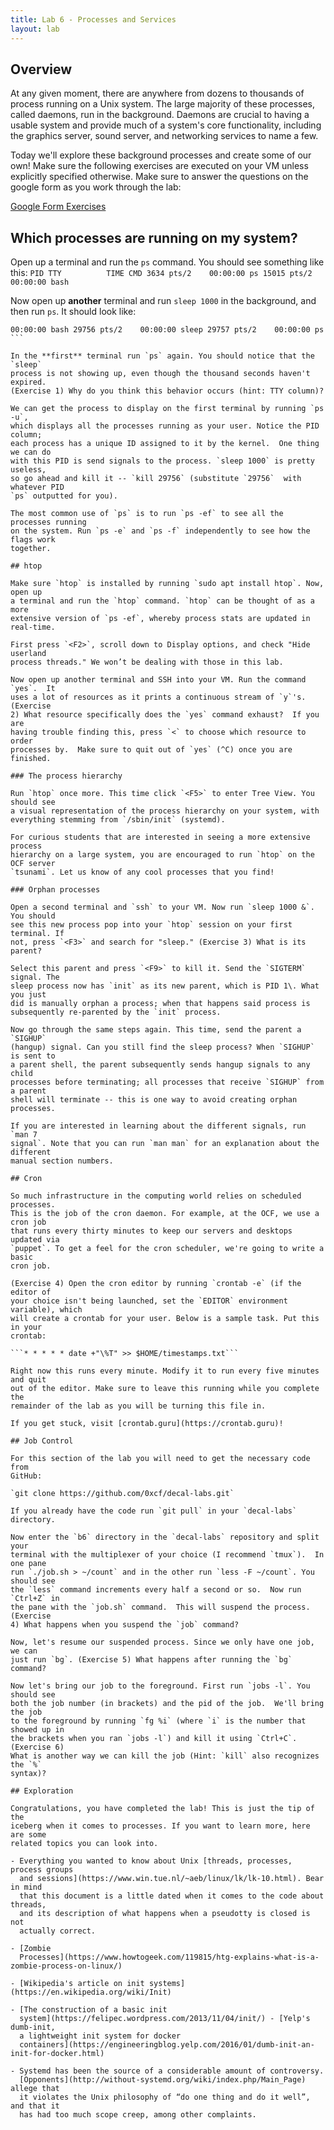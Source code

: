 ```yaml
---
title: Lab 6 - Processes and Services
layout: lab
---
```


## Overview

At any given moment, there are anywhere from dozens to thousands of process
running on a Unix system. The large majority of these processes, called
daemons, run in the background. Daemons are crucial to having a usable system
and provide much of a system's core functionality, including the graphics
server, sound server, and networking services to name a few.

Today we'll explore these background processes and create some of our own! Make
sure the following exercises are executed on your VM unless explicitly
specified otherwise. Make sure to answer the questions on the google form as
you work through the lab:

[Google Form Exercises](https://goo.gl/forms/9IwQ9SlOtn0f6dX32)

## Which processes are running on my system?

Open up a terminal and run the `ps` command. You should see something like
this: ``` PID TTY          TIME CMD 3634 pts/2    00:00:00 ps 15015 pts/2
00:00:00 bash ```

Now open up **another** terminal and run `sleep 1000` in the background, and
then run `ps`. It should look like:

``` $ sleep 1000 & [1] 29756 $ ps PID TTY          TIME CMD 29446 pts/2
00:00:00 bash 29756 pts/2    00:00:00 sleep 29757 pts/2    00:00:00 ps ```

In the **first** terminal run `ps` again. You should notice that the `sleep`
process is not showing up, even though the thousand seconds haven't expired.
(Exercise 1) Why do you think this behavior occurs (hint: TTY column)?

We can get the process to display on the first terminal by running `ps -u`,
which displays all the processes running as your user. Notice the PID column;
each process has a unique ID assigned to it by the kernel.  One thing we can do
with this PID is send signals to the process. `sleep 1000` is pretty useless,
so go ahead and kill it -- `kill 29756` (substitute `29756`  with whatever PID
`ps` outputted for you).

The most common use of `ps` is to run `ps -ef` to see all the processes running
on the system. Run `ps -e` and `ps -f` independently to see how the flags work
together.

## htop

Make sure `htop` is installed by running `sudo apt install htop`. Now, open up
a terminal and run the `htop` command. `htop` can be thought of as a more
extensive version of `ps -ef`, whereby process stats are updated in real-time.

First press `<F2>`, scroll down to Display options, and check "Hide userland
process threads." We won’t be dealing with those in this lab.

Now open up another terminal and SSH into your VM. Run the command `yes`.  It
uses a lot of resources as it prints a continuous stream of `y`'s.  (Exercise
2) What resource specifically does the `yes` command exhaust?  If you are
having trouble finding this, press `<` to choose which resource to order
processes by.  Make sure to quit out of `yes` (^C) once you are finished.

### The process hierarchy

Run `htop` once more. This time click `<F5>` to enter Tree View. You should see
a visual representation of the process hierarchy on your system, with
everything stemming from `/sbin/init` (systemd).

For curious students that are interested in seeing a more extensive process
hierarchy on a large system, you are encouraged to run `htop` on the OCF server
`tsunami`. Let us know of any cool processes that you find!

### Orphan processes

Open a second terminal and `ssh` to your VM. Now run `sleep 1000 &`. You should
see this new process pop into your `htop` session on your first terminal. If
not, press `<F3>` and search for "sleep." (Exercise 3) What is its parent?

Select this parent and press `<F9>` to kill it. Send the `SIGTERM` signal. The
sleep process now has `init` as its new parent, which is PID 1\. What you just
did is manually orphan a process; when that happens said process is
subsequently re-parented by the `init` process.

Now go through the same steps again. This time, send the parent a `SIGHUP`
(hangup) signal. Can you still find the sleep process? When `SIGHUP` is sent to
a parent shell, the parent subsequently sends hangup signals to any child
processes before terminating; all processes that receive `SIGHUP` from a parent
shell will terminate -- this is one way to avoid creating orphan processes.

If you are interested in learning about the different signals, run `man 7
signal`. Note that you can run `man man` for an explanation about the different
manual section numbers.

## Cron

So much infrastructure in the computing world relies on scheduled processes.
This is the job of the cron daemon. For example, at the OCF, we use a cron job
that runs every thirty minutes to keep our servers and desktops updated via
`puppet`. To get a feel for the cron scheduler, we're going to write a basic
cron job.

(Exercise 4) Open the cron editor by running `crontab -e` (if the editor of
your choice isn't being launched, set the `EDITOR` environment variable), which
will create a crontab for your user. Below is a sample task. Put this in your
crontab:

```* * * * * date +"\%T" >> $HOME/timestamps.txt```

Right now this runs every minute. Modify it to run every five minutes and quit
out of the editor. Make sure to leave this running while you complete the
remainder of the lab as you will be turning this file in.

If you get stuck, visit [crontab.guru](https://crontab.guru)!

## Job Control

For this section of the lab you will need to get the necessary code from
GitHub:

`git clone https://github.com/0xcf/decal-labs.git`

If you already have the code run `git pull` in your `decal-labs` directory.

Now enter the `b6` directory in the `decal-labs` repository and split your
terminal with the multiplexer of your choice (I recommend `tmux`).  In one pane
run `./job.sh > ~/count` and in the other run `less -F ~/count`. You should see
the `less` command increments every half a second or so.  Now run `Ctrl+Z` in
the pane with the `job.sh` command.  This will suspend the process. (Exercise
4) What happens when you suspend the `job` command?

Now, let's resume our suspended process. Since we only have one job, we can
just run `bg`. (Exercise 5) What happens after running the `bg` command?

Now let's bring our job to the foreground. First run `jobs -l`. You should see
both the job number (in brackets) and the pid of the job.  We'll bring the job
to the foreground by running `fg %i` (where `i` is the number that showed up in
the brackets when you ran `jobs -l`) and kill it using `Ctrl+C`. (Exercise 6)
What is another way we can kill the job (Hint: `kill` also recognizes the `%`
syntax)?

## Exploration

Congratulations, you have completed the lab! This is just the tip of the
iceberg when it comes to processes. If you want to learn more, here are some
related topics you can look into.

- Everything you wanted to know about Unix [threads, processes, process groups
  and sessions](https://www.win.tue.nl/~aeb/linux/lk/lk-10.html). Bear in mind
  that this document is a little dated when it comes to the code about threads,
  and its description of what happens when a pseudotty is closed is not
  actually correct.

- [Zombie
  Processes](https://www.howtogeek.com/119815/htg-explains-what-is-a-zombie-process-on-linux/)

- [Wikipedia's article on init systems](https://en.wikipedia.org/wiki/Init)

- [The construction of a basic init
  system](https://felipec.wordpress.com/2013/11/04/init/) - [Yelp's dumb-init,
  a lightweight init system for docker
  containers](https://engineeringblog.yelp.com/2016/01/dumb-init-an-init-for-docker.html)

- Systemd has been the source of a considerable amount of controversy.
  [Opponents](http://without-systemd.org/wiki/index.php/Main_Page) allege that
  it violates the Unix philosophy of “do one thing and do it well”, and that it
  has had too much scope creep, among other complaints.
